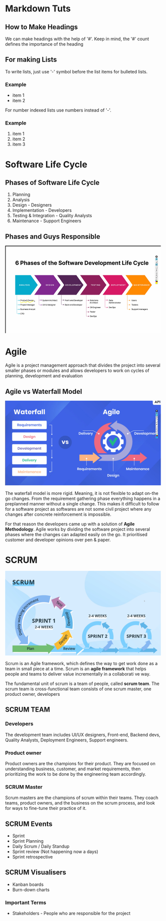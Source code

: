 # Markdown Tuts

## How to Make Headings
We can make headings with the help of '#'. Keep in mind, the '#' count defines the importance of the heading

## For making Lists
To write lists, just use '-' symbol before the list items for bulleted lists. 
### Example
- item 1
- item 2

For number indexed lists use numbers instead of '-'.
### Example
1. item 1
2. item 2
3. item 3

# Software Life Cycle

## Phases of Software Life Cycle
1. Planning
2. Analysis
3. Design - Designers
4. Implementation - Developers
5. Testing & Integration - Quality Analysts
6. Maintenance - Support Engineers

## Phases and Guys Responsible
![Guys vs Phases](notes1.png)

# Agile
Agile is a project management approach that divides the project into several smaller phases or modules and allows developers to work on cycles of planning, development and evaluation

## Agile vs Waterfall Model
![Agile vs waterfall](image.png)

The waterfall model is more rigid. Meaning, it is not flexible to adapt on-the go changes. From the requirement gathering phase everything happens in a preplanned manner without a single change. This makes it difficult to follow for a software project as softwares are not some civil project where any changes after concrete reinforcement is impossible.

For that reason the developers came up with a solution of **Agile Methodology**. Agile works by dividing the software project into several phases where the changes can adapted easily on the go. It prioritised customer and developer opinions over pen & paper.

# SCRUM
![Scrum](notes3.png)

Scrum is an Agile framework, which defines the way to get work done as a team in small piece at a time. Scrum is an **agile framework** that helps people and teams to deliver value incrementally in a collaborati ve way.

The fundamental unit of scrum is a team of people, called **scrum team**. The scrum team is cross-functional team consists of one scrum master, one product owner, developers

## SCRUM TEAM
### Developers
The development team includes UI/UX designers, Front-end, Backend devs, Quality Analysts, Deployment Engineers, Support engineers.

### Product owner
Product owners are the champions for their product. They are focused on understanding business, customer, and market requirements, then prioritizing the work to be done by the engineering team accordingly.

### SCRUM Master
Scrum masters are the champions of scrum within their teams. They coach teams, product owners, and the business on the scrum process, and look for ways to fine-tune their practice of it.

## SCRUM Events

- Sprint
- Sprint Planning
- Daily Scrum / Daily Standup
- Sprint review (Not happening now a days)
- Sprint retrospective

## SCRUM Visualisers
- Kanban boards
- Burn-down charts

### Important Terms
- Stakeholders - People who are responsible for the project



